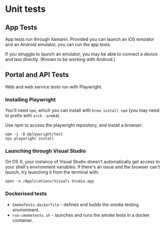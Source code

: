 # Unit tests

## App Tests

App tests run through Xamarin. Provided you can launch an iOS emulator and an Android emulator, you can run the app tests.

If you struggle to launch an emulator, you may be able to connect a device and test directly. (Known to be working with Android.)

## Portal and API Tests

Web and web service tests run with Playwright.

### Installing Playwright

You'll need `npm`, which you can install with `brew install npm` (you may need to prefix with `arch -arm64`).

Use npm to access the playwright repository, and install a browser:

```
npm -i -D @playwright/test
npx playwright install
```

### Launching through Visual Studio

On OS X, your instance of Visual Studio doesn't automatically get access to your shell's environment variables.
If there's an issue and the browser can't launch, try launching it from the terminal with:

```
open -n /Applications/Visual\ Studio.app
```

### Dockerised tests

* `SmokeTests.dockerfile` - defines and builds the smoke testing environment.
* `run-smoketests.sh` - launches and runs the smoke tests in a docker container.
